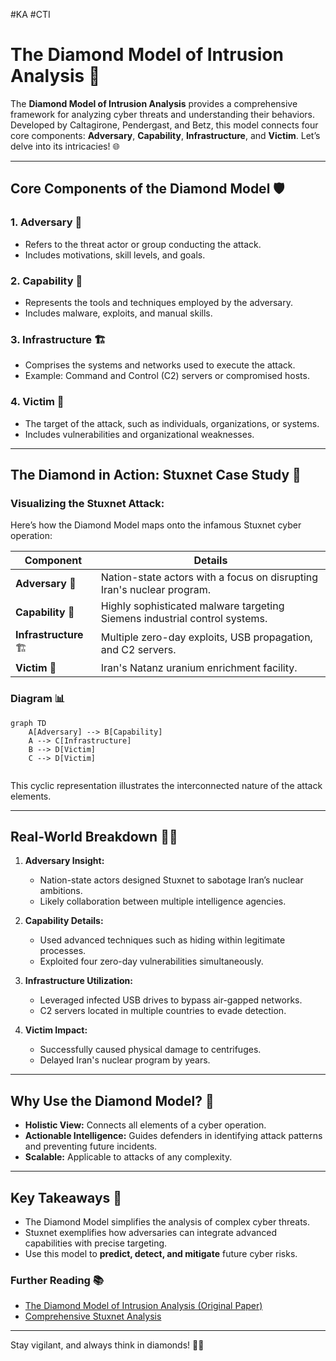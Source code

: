 #KA #CTI
# The Diamond Model of Intrusion Analysis 💎

The **Diamond Model of Intrusion Analysis** provides a comprehensive framework for analyzing cyber threats and understanding their behaviors. Developed by Caltagirone, Pendergast, and Betz, this model connects four core components: **Adversary**, **Capability**, **Infrastructure**, and **Victim**. Let’s delve into its intricacies! 🌐

---

## Core Components of the Diamond Model 🛡️

### 1. **Adversary** 👤
- Refers to the threat actor or group conducting the attack.
- Includes motivations, skill levels, and goals.

### 2. **Capability** 🔧
- Represents the tools and techniques employed by the adversary.
- Includes malware, exploits, and manual skills.

### 3. **Infrastructure** 🏗️
- Comprises the systems and networks used to execute the attack.
- Example: Command and Control (C2) servers or compromised hosts.

### 4. **Victim** 🎯
- The target of the attack, such as individuals, organizations, or systems.
- Includes vulnerabilities and organizational weaknesses.

---

## The Diamond in Action: Stuxnet Case Study 🧩

### Visualizing the Stuxnet Attack:

Here’s how the Diamond Model maps onto the infamous Stuxnet cyber operation:

| **Component**      | **Details**                                                                 |
|---------------------|-----------------------------------------------------------------------------|
| **Adversary** 👤   | Nation-state actors with a focus on disrupting Iran's nuclear program.      |
| **Capability** 🔧   | Highly sophisticated malware targeting Siemens industrial control systems. |
| **Infrastructure** 🏗️ | Multiple zero-day exploits, USB propagation, and C2 servers.              |
| **Victim** 🎯       | Iran's Natanz uranium enrichment facility.                                 |

### Diagram 📊

```mermaid
graph TD
    A[Adversary] --> B[Capability]
    A --> C[Infrastructure]
    B --> D[Victim]
    C --> D[Victim]
    
```

This cyclic representation illustrates the interconnected nature of the attack elements.

---

## Real-World Breakdown 🕵️‍♂️

1. **Adversary Insight:**
   - Nation-state actors designed Stuxnet to sabotage Iran’s nuclear ambitions.
   - Likely collaboration between multiple intelligence agencies.

2. **Capability Details:**
   - Used advanced techniques such as hiding within legitimate processes.
   - Exploited four zero-day vulnerabilities simultaneously.

3. **Infrastructure Utilization:**
   - Leveraged infected USB drives to bypass air-gapped networks.
   - C2 servers located in multiple countries to evade detection.

4. **Victim Impact:**
   - Successfully caused physical damage to centrifuges.
   - Delayed Iran's nuclear program by years.

---

## Why Use the Diamond Model? 🤔

- **Holistic View:** Connects all elements of a cyber operation.
- **Actionable Intelligence:** Guides defenders in identifying attack patterns and preventing future incidents.
- **Scalable:** Applicable to attacks of any complexity.

---

## Key Takeaways 📝

- The Diamond Model simplifies the analysis of complex cyber threats.
- Stuxnet exemplifies how adversaries can integrate advanced capabilities with precise targeting.
- Use this model to **predict, detect, and mitigate** future cyber risks.

### Further Reading 📚
- [The Diamond Model of Intrusion Analysis (Original Paper)](https://www.activeresponse.org/the-diamond-model/)
- [Comprehensive Stuxnet Analysis](https://www.wired.com/story/stuxnet-digital-sabotage/)

---

Stay vigilant, and always think in diamonds! 💎✨
